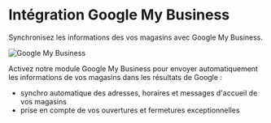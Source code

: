 # Intégration Google My Business

Synchronisez les informations des vos magasins avec Google My Business.

![Google My Business](https://aide.altazion.com/fr-fr/integrations/gafam/google/google-my-business-logo.jpg)

Activez notre module Google My Business pour envoyer automatiquement les informations de vos magasins dans les résultats de Google :

- synchro automatique des adresses, horaires et messages d'accueil de vos magasins
- prise en compte de vos ouvertures et fermetures exceptionnelles
